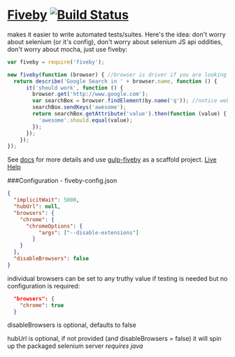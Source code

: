 [Fiveby](http://en.wikipedia.org/wiki/Five_by_five) [![Build Status](http://djin-jenkins01.dowjones.net/job/fiveby/badge/icon)](http://djin-jenkins01.dowjones.net/job/fiveby/)
========

makes it easier to write automated tests/suites. Here's the idea: don't worry about selenium (or it's config), don't worry about selenium JS api oddities, don't worry about mocha, just use fiveby:
```javascript
var fiveby = require('fiveby');

new fiveby(function (browser) { //browser is driver if you are looking at selenium docs
  return describe('Google Search in ' + browser.name, function () {
      it('should work', function () {
        browser.get('http://www.google.com');
        var searchBox = browser.findElement(by.name('q')); //notice webdriver.By convenience method
        searchBox.sendKeys('awesome');
        return searchBox.getAttribute('value').then(function (value) {
          'awesome'.should.equal(value);
        });
      });
    });
});
```
See [docs](https://github.dowjones.net/institutional/fiveby/docs) for more details and use [gulp-fiveby](https://github.dowjones.net/institutional/gulp-fiveby) as a scaffold project. [Live Help](https://dowjones.slack.com/messages/fiveby/)

###Configuration - fiveby-config.json

```json
{
  "implicitWait": 5000,
  "hubUrl": null,
  "browsers": {
    "chrome": {
      "chromeOptions": {
          "args": ["--disable-extensions"]
        }
    }
  },
  "disableBrowsers": false
}
```
individual browsers can be set to any truthy value if testing is needed but no configuration is required:

```json
  "browsers": {
    "chrome": true
  }
```

disableBrowsers is optional, defaults to false

hubUrl is optional, if not provided (and disableBrowsers = false) it will spin up the packaged selenium server *requires java*
